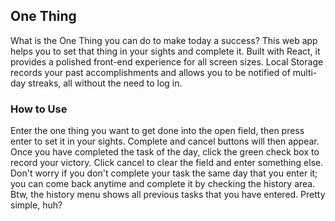 ## One Thing

What is the One Thing you can do to make today a success? This web app helps you to set that thing in your sights and complete it. Built with React, it provides a polished front-end experience for all screen sizes. Local Storage records your past accomplishments and allows you to be notified of multi-day streaks, all without the need to log in.

### How to Use

Enter the one thing you want to get done into the open field, then press enter to set it in your sights. Complete and cancel buttons will then appear. Once you have completed the task of the day, click the green check box to record your victory. Click cancel to clear the field and enter something else. Don't worry if you don't complete your task the same day that you enter it; you can come back anytime and complete it by checking the history area. Btw, the history menu shows all previous tasks that you have entered. Pretty simple, huh?
